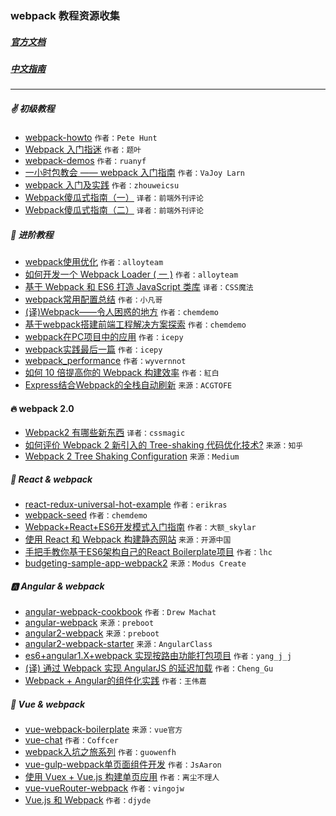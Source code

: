 ### webpack 教程资源收集
##### [官方文档](http://webpack.github.io/docs/)
##### [中文指南](http://zhaoda.net/webpack-handbook/index.html)
---
##### :v: 初级教程
* [webpack-howto](https://github.com/petehunt/webpack-howto)  `作者：Pete Hunt`
* [Webpack 入门指迷](http://segmentfault.com/a/1190000002551952)  `作者：题叶`  　
* [webpack-demos](https://github.com/ruanyf/webpack-demos) `作者：ruanyf`
* [一小时包教会 —— webpack 入门指南](http://www.cnblogs.com/vajoy/p/4650467.html)  `作者：VaJoy Larn`　　
* [webpack 入门及实践](http://www.w3ctech.com//topic/1557)  `作者：zhouweicsu`　　
* [Webpack傻瓜式指南（一）](http://zhuanlan.zhihu.com/FrontendMagazine/20367175)  `译者：前端外刊评论`　　
* [Webpack傻瓜式指南（二）](http://zhuanlan.zhihu.com/FrontendMagazine/20397902)  `译者：前端外刊评论`　　　

##### :muscle: 进阶教程
* [webpack使用优化](http://web.jobbole.com/84847/)  `作者：alloyteam`　　
* [如何开发一个 Webpack Loader ( 一 )](http://www.alloyteam.com/2016/01/webpack-loader-1/)  `作者：alloyteam`　　
* [基于 Webpack 和 ES6 打造 JavaScript 类库](https://github.com/cssmagic/blog/issues/56)  `译者：CSS魔法`  
* [webpack常用配置总结](http://www.h-simon.com/42/) `作者：小凡哥`
* [(译)Webpack——令人困惑的地方](https://github.com/chemdemo/chemdemo.github.io/issues/13) `作者：chemdemo`
* [基于webpack搭建前端工程解决方案探索](https://github.com/chemdemo/chemdemo.github.io/issues/10) `作者：chemdemo`
* [webpack在PC项目中的应用](https://github.com/icepy/_posts/issues/25) `作者：icepy`
* [webpack实践最后一篇](https://github.com/icepy/_posts/issues/34) `作者：icepy`
* [webpack_performance](https://github.com/wyvernnot/webpack_performance) `作者：wyvernnot`
* [如何 10 倍提高你的 Webpack 构建效率](https://segmentfault.com/a/1190000005770042) `作者：紅白`
* [Express结合Webpack的全栈自动刷新](http://acgtofe.com/posts/2016/02/full-live-reload-for-express-with-webpack) `来源：ACGTOFE`

#### :fire: webpack 2.0
* [Webpack2 有哪些新东西](https://github.com/cssmagic/blog/issues/58)  `译者：cssmagic`
* [如何评价 Webpack 2 新引入的 Tree-shaking 代码优化技术?](https://www.zhihu.com/question/41922432) `来源：知乎`
* [Webpack 2 Tree Shaking Configuration](https://medium.com/modus-create-front-end-development/webpack-2-tree-shaking-configuration-9f1de90f3233#.hqv8bdir5) `来源：Medium`

##### :diamond_shape_with_a_dot_inside: React & webpack
* [react-redux-universal-hot-example](https://github.com/erikras/react-redux-universal-hot-example) `作者：erikras` 
* [webpack-seed](https://github.com/chemdemo/webpack-bootstrap) `作者：chemdemo`  
* [Webpack+React+ES6开发模式入门指南](http://www.cnblogs.com/skylar/p/React-Webpack-ES6.html) `作者：大额_skylar`
* [使用 React 和 Webpack 构建静态网站](http://www.oschina.net/translate/react-static-site) `来源：开源中国`
* [手把手教你基于ES6架构自己的React Boilerplate项目](https://segmentfault.com/a/1190000005037309) `作者：lhc`
* [budgeting-sample-app-webpack2](https://github.com/ModusCreateOrg/budgeting-sample-app-webpack2) `来源：Modus Create`

##### :a: Angular & webpack
* [angular-webpack-cookbook](http://dmachat.github.io/angular-webpack-cookbook/) `作者：Drew Machat`
* [angular-webpack](https://github.com/preboot/angular-webpack) `来源：preboot`
* [angular2-webpack](https://github.com/preboot/angular2-webpack) `来源：preboot`
* [angular2-webpack-starter](https://github.com/AngularClass/angular2-webpack-starter) `来源：AngularClass`
* [es6+angular1.X+webpack 实现按路由功能打包项目](https://segmentfault.com/a/1190000004358725) `作者：yang_j_j`
* [(译) 通过 Webpack 实现 AngularJS 的延迟加载](https://segmentfault.com/a/1190000004514747) `作者：Cheng_Gu`
* [Webpack + Angular的组件化实践](https://segmentfault.com/a/1190000003915443) `作者：王伟嘉`

##### :man: Vue & webpack
* [vue-webpack-boilerplate](https://github.com/vuejs-templates/webpack)  `来源：vue官方`
* [vue-chat](https://github.com/Coffcer/vue-chat) `作者：Coffcer`
* [webpack入坑之旅系列](http://guowenfh.github.io/2016/03/24/vue-webpack-01-base/) `作者：guowenfh`
* [vue-gulp-webpack单页面组件开发](https://github.com/JsAaron/vue-gulp-webpack) `作者：JsAaron`  
* [使用 Vuex + Vue.js 构建单页应用](https://segmentfault.com/a/1190000005891026) `作者：离尘不理人`
* [vue-vueRouter-webpack](https://github.com/vingojw/vue-vueRouter-webpack) `作者：vingojw`
* [Vue.js 和 Webpack](http://div.io/topic/1343?page=1#5517) `作者：djyde`　　
